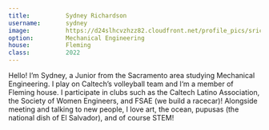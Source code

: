 ```yaml
---
title:          Sydney Richardson
username:       sydney
image:          https://d24slhcvzhzz82.cloudfront.net/profile_pics/srichardson2.jpg
option:         Mechanical Engineering
house:          Fleming
class:          2022
---
```


Hello! I’m Sydney, a Junior from the Sacramento area studying Mechanical Engineering. I play on Caltech’s volleyball team and I‘m a member of Fleming house. I participate in clubs such as the Caltech Latino Association, the Society of Women Engineers, and FSAE (we build a racecar)! Alongside meeting and talking to new people, I love art, the ocean, pupusas (the national dish of El Salvador), and of course STEM!
